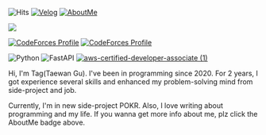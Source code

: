 ![Hits](https://hits.seeyoufarm.com/api/count/incr/badge.svg?url=https%3A%2F%2Fgithub.com%2FTaewan-Gu&count_bg=%23743DC8&title_bg=%23454545&icon=&icon_color=%23E7E7E7&title=hits&edge_flat=false)
[![Velog](https://img.shields.io/badge/-velog-brightgreen?style=round-square&logo=velog&logoColor=white&link=https://velog.io/@fksk94)](https://velog.io/@fksk94)
[![AboutMe](https://img.shields.io/badge/-AboutMe-important?style=round-square&logo=instapaper&logoColor=white&link=https://taewan.link)](https://taewan.link)

![](https://github-profile-trophy.vercel.app/?username=tagrn&column=4&margin-w=15&margin-h=15)

[![CodeForces Profile](https://cf.leed.at?id=guading)](https://codeforces.com/profile/guading)
[![CodeForces Profile](https://cf.leed.at?id=muvissum)](https://codeforces.com/profile/muvissum)

![Python](https://img.shields.io/badge/-Python-blue?style=for-the-badge&logo=python&logoColor=fff)
![FastAPI](https://img.shields.io/badge/-FastAPI-009485?style=for-the-badge&logo=fastapi&logoColor=fff)
[![aws-certified-developer-associate (1)](https://user-images.githubusercontent.com/68409255/203073558-94598522-a867-4b3e-9395-33b150444f04.png)](https://www.credly.com/badges/dedb275d-2387-43e9-a3e4-01451feac0e0/public_url)

Hi, I'm Tag(Taewan Gu). I've been in programming since 2020. For 2 years, I got experience several skills and enhanced my problem-solving mind from side-project and job.

Currently, I'm in new side-project POKR. Also, I love writing about programming and my life. If you wanna get more info about me, plz click the AboutMe badge above.




